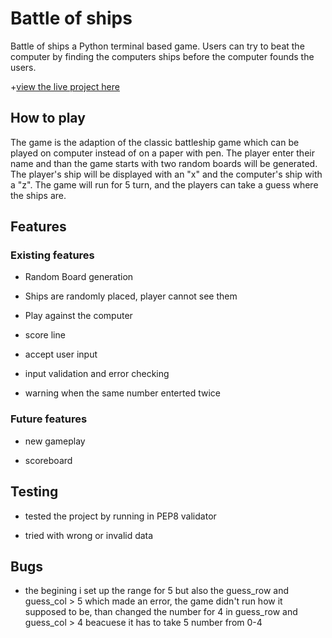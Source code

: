 # Battle of ships

Battle of ships a Python terminal based game. Users can try to beat the computer by finding the computers ships before the computer founds the users.

+[view the live project here]()

## How to play

The game is the adaption of the classic battleship game which can be played on computer instead of on a paper with pen.
The player enter their name and than the game starts with two random boards will be generated.
The player's ship will be displayed with an "x" and the computer's ship with a "z".
The game will run for 5 turn, and the players can take a guess where the ships are.

## Features

### Existing features

- Random Board generation

- Ships are randomly placed, player cannot see them

- Play against the computer

- score line

- accept user input

- input validation and error checking

- warning when the same number enterted twice

### Future features

- new gameplay

- scoreboard

## Testing

- tested the project by running in PEP8 validator

- tried with wrong or invalid data

## Bugs

- the begining i set up the range for 5 but also the guess_row and guess_col > 5 which made an error, the game didn't run how it supposed to be, than changed the number for 4 in guess_row and guess_col > 4 beacuese it has to take 5 number from 0-4


